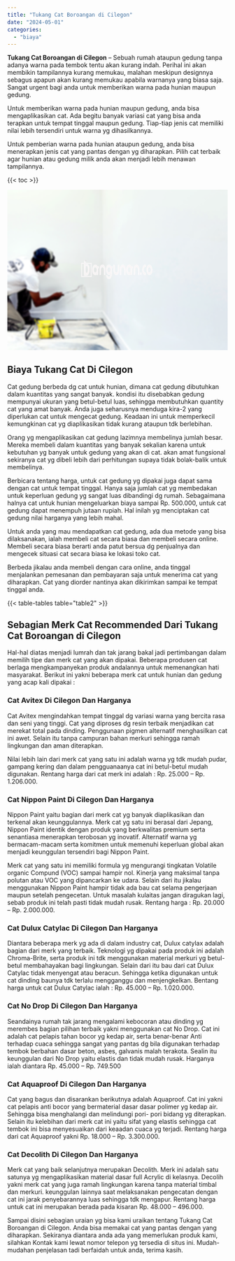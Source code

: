 ```yaml
---
title: "Tukang Cat Boroangan di Cilegon"
date: "2024-05-01"
categories: 
  - "biaya"
---
```


**Tukang Cat Boroangan di Cilegon** – Sebuah rumah ataupun gedung tanpa adanya warna pada tembok tentu akan kurang indah. Perihal ini akan membikin tampilannya kurang memukau, malahan meskipun designnya sebagus apapun akan kurang memukau apabila warnanya yang biasa saja. Sangat urgent bagi anda untuk memberikan warna pada hunian maupun gedung.

Untuk memberikan warna pada hunian maupun gedung, anda bisa mengaplikasikan cat. Ada begitu banyak variasi cat yang bisa anda terapkan untuk tempat tinggal maupun gedung. Tiap-tiap jenis cat memiliki nilai lebih tersendiri untuk warna yg dihasilkannya.

Untuk pemberian warna pada hunian ataupun gedung, anda bisa menerapkan jenis cat yang pantas dengan yg diharapkan. Pilih cat terbaik agar hunian atau gedung milik anda akan menjadi lebih menawan tampilannya.

{{< toc >}}

![Tukang Cat Boroangan di Cilegon](/images/jasa-cat-murah41.png)

## Biaya Tukang Cat Di Cilegon

Cat gedung berbeda dg cat untuk hunian, dimana cat gedung dibutuhkan dalam kuantitas yang sangat banyak. kondisi itu disebabkan gedung mempunyai ukuran yang betul-betul luas, sehingga membutuhkan quantity cat yang amat banyak. Anda juga seharusnya menduga kira-2 yang diperlukan cat untuk mengecat gedung. Keadaan ini untuk memperkecil kemungkinan cat yg diaplikasikan tidak kurang ataupun tdk berlebihan.

Orang yg mengaplikasikan cat gedung lazimnya membelinya jumlah besar. Mereka membeli dalam kuantitas yang banyak sekalian karena untuk kebutuhan yg banyak untuk gedung yang akan di cat. akan amat fungsional sekiranya cat yg dibeli lebih dari perhitungan supaya tidak bolak-balik untuk membelinya.

Berbicara tentang harga, untuk cat gedung yg dipakai juga dapat sama dengan cat untuk tempat tinggal. Hanya saja jumlah cat yg membedakan untuk keperluan gedung yg sangat luas dibandingi dg rumah. Sebagaimana halnya cat untuk hunian mengeluarkan biaya sampai Rp. 500.000, untuk cat gedung dapat menempuh jutaan rupiah. Hal inilah yg menciptakan cat gedung nilai harganya yang lebih mahal.

Untuk anda yang mau mendapatkan cat gedung, ada dua metode yang bisa dilaksanakan, ialah membeli cat secara biasa dan membeli secara online. Membeli secara biasa berarti anda patut bersua dg penjualnya dan mengecek situasi cat secara biasa ke lokasi toko cat.

Berbeda jikalau anda membeli dengan cara online, anda tinggal menjalankan pemesanan dan pembayaran saja untuk menerima cat yang diharapkan. Cat yang diorder nantinya akan dikirimkan sampai ke tempat tinggal anda.

{{< table-tables table="table2" >}}

## Sebagian Merk Cat Recommended Dari Tukang Cat Boroangan di Cilegon

Hal-hal diatas menjadi lumrah dan tak jarang bakal jadi pertimbangan dalam memilih tipe dan merk cat yang akan dipakai. Beberapa produsen cat berlaga mengkampanyekan produk andalannya untuk memenangkan hati masyarakat. Berikut ini yakni beberapa merk cat untuk hunian dan gedung yang acap kali dipakai :

### Cat Avitex Di Cilegon Dan Harganya

Cat Avitex mengindahkan tempat tinggal dg variasi warna yang bercita rasa dan seni yang tinggi. Cat yang diproses dg resin terbaik menjadikan cat merekat total pada dinding. Penggunaan pigmen alternatif menghasilkan cat ini awet. Selain itu tanpa campuran bahan merkuri sehingga ramah lingkungan dan aman diterapkan.

Nilai lebih lain dari merk cat yang satu ini adalah warna yg tdk mudah pudar, gampang kering dan dalam pengguanaanya cat ini betul-betul mudah digunakan. Rentang harga dari cat merk ini adalah : Rp. 25.000 – Rp. 1.206.000.

### Cat Nippon Paint Di Cilegon Dan Harganya

Nippon Paint yaitu bagian dari merk cat yg banyak diaplikasikan dan terkenal akan keunggulannya. Merk cat yg satu ini berasal dari Jepang, Nippon Paint identik dengan produk yang berkwalitas premium serta senantiasa menerapkan terobosan yg inovatif. Alternatif warna yg bermacam-macam serta komitmen untuk memenuhi keperluan global akan menjadi keunggulan tersendiri bagi Nippon Paint.

Merk cat yang satu ini memiliki formula yg mengurangi tingkatan Volatile organic Compund (VOC) sampai hampir nol. Kinerja yang maksimal tanpa polutan atau VOC yang dipancarkan ke udara. Selain dari itu jikalau menggunakan Nippon Paint hampir tidak ada bau cat selama pengerjaan maupun setelah pengecetan. Untuk masalah kulaitas jangan diragukan lagi, sebab produk ini telah pasti tidak mudah rusak. Rentang harga : Rp. 20.000 – Rp. 2.000.000.

### Cat Dulux Catylac Di Cilegon Dan Harganya

Diantara beberapa merk yg ada di dalam industry cat, Dulux catylax adalah bagian dari merk yang terbaik. Teknologi yg dipakai pada produk ini adalah Chroma-Brite, serta produk ini tdk menggunakan material merkuri yg betul-betul membahayakan bagi lingkungan. Selain dari itu bau dari cat Dulux Catylac tidak menyengat atau beracun. Sehingga ketika digunakan untuk cat dinding baunya tdk terlalu mengganggu dan menjengkelkan. Bentang harga untuk cat Dulux Catylac ialah : Rp. 45.000 – Rp. 1.020.000.

### Cat No Drop Di Cilegon Dan Harganya

Seandainya rumah tak jarang mengalami kebocoran atau dinding yg merembes bagian pilihan terbaik yakni menggunakan cat No Drop. Cat ini adalah cat pelapis tahan bocor yg kedap air, serta benar-benar Anti terhadap cuaca sehingga sangat yang pantas dg bila digunakan terhadap tembok berbahan dasar beton, asbes, galvanis malah terakota. Sealin itu keunggulan dari No Drop yaitu elastis dan tidak mudah rusak. Harganya ialah diantara Rp. 45.000 – Rp. 749.500

### Cat Aquaproof Di Cilegon Dan Harganya

Cat yang bagus dan disarankan berikutnya adalah Aquaproof. Cat ini yakni cat pelapis anti bocor yang bermaterial dasar dasar polimer yg kedap air. Sehingga bisa menghalangi dan melindungi pori- pori bidang yg diterapkan. Selain itu kelebihan dari merk cat ini yaitu sifat yang elastis sehingga cat tembok ini bisa menyesuaikan dari keaadan cuaca yg terjadi. Rentang harga dari cat Aquaproof yakni Rp. 18.000 – Rp. 3.300.000.

### Cat Decolith Di Cilegon Dan Harganya

Merk cat yang baik selanjutnya merupakan Decolith. Merk ini adalah satu satunya yg mengaplikasikan material dasar full Acrylic di kelasnya. Decolih yakni merk cat yang juga ramah lingkungan karena tanpa material timbal dan merkuri. keunggulan lainnya saat melaksanakan pengecatan dengan cat ini jarak penyebarannya luas sehingga tdk mengapur. Rentang harga untuk cat ini merupakan berada pada kisaran Rp. 48.000 – 496.000.

Sampai disini sebagian uraian yg bisa kami uraikan tentang Tukang Cat Boroangan di Cilegon. Anda bisa memakai cat yang pantas dengan yang diharapkan. Sekiranya diantara anda ada yang memerlukan produk kami, silahkan Kontak kami lewat nomor telepon yg tersedia di situs ini. Mudah-mudahan penjelasan tadi berfaidah untuk anda, terima kasih.
